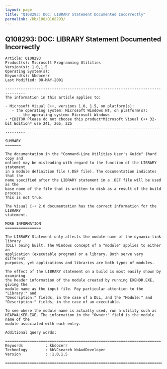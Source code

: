 ```yaml
---
layout: page
title: "Q108293: DOC: LIBRARY Statement Documented Incorrectly"
permalink: /kb/108/Q108293/
---
```


## Q108293: DOC: LIBRARY Statement Documented Incorrectly

	Article: Q108293
	Product(s): Microsoft Programming Utilities
	Version(s): 1.0,1.5
	Operating System(s): 
	Keyword(s): kbdocerr
	Last Modified: 08-MAY-2001
	
	-------------------------------------------------------------------------------
	The information in this article applies to:
	
	- Microsoft Visual C++, versions 1.0, 1.5, on platform(s):
	   - the operating system: Microsoft Windows NT, on platform(s):
	      - the operating system: Microsoft Windows 
	- *EDITOR Please do not choose this product*Microsoft Visual C++ 32-bit Edition* use 241, 265, 225 
	-------------------------------------------------------------------------------
	
	SUMMARY
	=======
	
	The documentation in the "Command-Line Utilities User's Guide" (hard copy and
	online) may be misleading with regard to the function of the LIBRARY statement
	in a module definition file (.DEF file). The documentation indicates that the
	name specified after the LIBRARY statement in a .DEF file will be used as the
	base name of the file that is written to disk as a result of the build process.
	This is not true.
	
	The Visual C++ 2.0 documentation has the correct information for the LIBRARY
	statement.
	
	MORE INFORMATION
	================
	
	The LIBRARY Statement only affects the module name of the dynamic-link library
	(DLL) being built. The Windows concept of a "module" applies to either an
	application (executable program) or a library. Both serve very different
	purposes, yet applications and libraries are both types of modules.
	
	The effect of the LIBRARY statement on a build is most easily shown by examining
	the header information of the module created by running EXEHDR.EXE, giving the
	module name as the input file. Pay particular attention to the "Library:" and
	"Description:" fields, in the case of a DLL, and the "Module:" and
	"Description:" fields, in the case of an executable.
	
	To see where the module name is actually used, run a utility such as
	HEAPWALKER.EXE. The information in the "Owner:" field is the module name of the
	module associated with each entry.
	
	Additional query words:
	
	======================================================================
	Keywords          : kbdocerr 
	Technology        : kbVCsearch kbAudDeveloper
	Version           : :1.0,1.5
	
	=============================================================================
	
